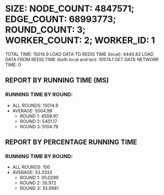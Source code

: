 
# SIZE: NODE_COUNT: 4847571; EDGE_COUNT: 68993773; ROUND_COUNT: 3; WORKER_COUNT: 2; WORKER_ID: 1
 TOTAL TIME: 15014.9
 LOAD DATA TO REDIS TIME (local): 4440.83
 LOAD DATA FROM REDIS TIME (both local and lan): 10574.1
 GET DATA NETWORK TIME: 0

## REPORT BY RUNNING TIME (MS)

 ### RUNNING TIME BY ROUND:

  + ALL ROUNDS: 15014.9
  + AVERAGE: 5004.98
     + ROUND 1: 4508.97
     + ROUND 2: 5401.17
     + ROUND 3: 5104.79

## REPORT BY PERCENTAGE RUNNING TIME

 ### RUNNING TIME BY ROUND:

  + ALL ROUNDS: 100
  + AVERAGE: 33.3333
     + ROUND 1: 30.0299
     + ROUND 2: 35.972
     + ROUND 3: 33.9981

